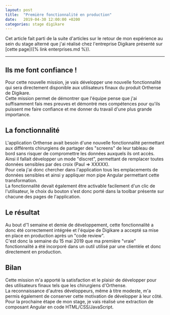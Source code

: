 ```yaml
---
layout: post
title:  "Première fonctionnalité en production"
date:   2019-04-30 12:00:00 +0200
categories: stage digikare
---
```


Cet article fait parti de la suite d'articles sur le retour de mon expérience au sein du stage alterné que j'ai réalisé chez l'entreprise Digikare présenté sur [cette page]({% link enterprises.md %}).

___

## Ils me font confiance !

Pour cette nouvelle mission, je vais développer une nouvelle fonctionnalité qui sera directement disponible aux utilisateurs finaux du produit Orthense de Digikare.  
Cette mission permet de démontrer que l'équipe pense que j'ai suffisamment fais mes preuves et démontré mes compétences pour qu'ils puissent me faire confiance et me donner du travail d'une plus grande importance.

## La fonctionnalité

L'application Orthense avait besoin d'une nouvelle fonctionnalité permettant aux différents chirurgiens de partager des "screens" de leur tableau de bord sans risquer de compromettre les données auxquels ils ont accès. Ainsi il fallait développer un mode "discret", permettant de remplacer toutes données sensibles par des croix (Paul => XXXXX).  
Pour cela j'ai donc chercher dans l'application tous les emplacements de données sensibles et ainsi y appliquer mon pipe Angular permettant cette transformation.  
La fonctionnalité devait également être activable facilement d'un clic de l'utilisateur, le choix du bouton s'est donc porté dans la toolbar présente sur chacune des pages de l'application.

## Le résultat

Au bout d'1 semaine et demie de développement, cette fonctionnalité a donc été correctement intégrée et l'équipe de Digikare a accepté sa mise en place en production après un "code review".  
C'est donc la semaine du 15 mai 2019 que ma première "vraie" fonctionnalité a été incorporé dans un outil utilisé par une clientèle et donc directement en production.

## Bilan

Cette mission m'a apporté la satisfaction et le plaisir de développer pour des utilisateurs finaux tels que les chirurgiens d'Orthense.  
La reconnaissance d'autres développeurs, même à titre modeste, m'a permis également de conserver cette motivation de développer à leur côté.
Pour la prochaine étape de mon stage, je vais réalisé une extraction de composant Angular en code HTML/CSS/JavaScript.